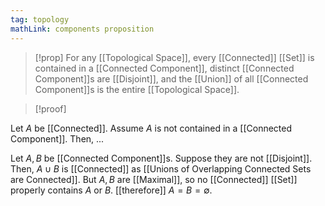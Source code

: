 ```yaml
---
tag: topology
mathLink: components proposition
---
```

>[!prop]
>For any [[Topological Space]], every [[Connected]] [[Set]] is contained in a [[Connected Component]], distinct [[Connected Component]]s are [[Disjoint]], and the [[Union]] of all [[Connected Component]]s is the entire [[Topological Space]].

>[!proof]

Let $A$ be [[Connected]]. Assume $A$ is not contained in a [[Connected Component]]. Then, ...


Let $A,B$ be [[Connected Component]]s. Suppose they are not [[Disjoint]]. Then, $A\cup B$ is [[Connected]] as [[Unions of Overlapping Connected Sets are Connected]]. But $A,B$ are [[Maximal]], so no [[Connected]] [[Set]] properly contains $A$ or $B$. [[therefore]] $A=B=\emptyset$. 

